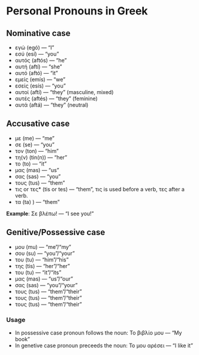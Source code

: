 # Personal Pronouns in Greek

## Nominative  case

* εγώ (egó) — “I”
* εσύ (esí) — “you”
* αυτός (aftós) — “he”
* αυτή (aftí) — “she”
* αυτό (aftó) — “it”
* εμείς (emís) — “we”
* εσείς (esís) — “you”
* αυτοί (aftí) — “they” (masculine, mixed)
* αυτές (aftés) — “they” (feminine)
* αυτά (aftá) — “they” (neutral)

## Accusative case

* με (me) — “me”
* σε (se) — “you”
* τον (ton) — “him”
* τη(ν) (tin(n))  — “her”
* το (to) — “it”
* μας (mas)  — “us”
* σας (sas)  — “you”
* τους (tus) — “them”
* τις  or τες* (tis or tes) — “them”,  τις is used before a verb, τες after a verb.
* τα (ta) ) — “them”

__Example__: Σε βλέπω! — “I see you!”

## Genitive/Possessive case

* μου (mu) — “me”/“my”
* σου (su) — “you”/“your”
* του (tu) — “him”/“his” 
* της (tis) — “her”/“her”
* του (tu) — “it”/“its”
* μας (mas) — “us”/“our”
* σας (sas) — “you”/“your”
* τους (tus) — “them”/“their”
* τους (tus) — “them”/“their”
* τους (tus) — “them”/“their”

### Usage
* In possessive case pronoun follows the noun: Το βιβλίο μου — “My book”
* In genetive case pronoun preceeds the noun: Το μου αρέσει — “I like it”




